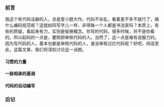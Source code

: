 ### 前言
我这个有代码洁癖的人，总是爱小题大作。代码不杂乱，看着差不多不就行了，搞什么编码规范呢？这就如同写字儿一样，非得每一个人都是书法家吗？本质上，有些的质疑，看起来有力，实则是偷换概念。你写的代码，很多时候，并不是你看的。所以起码的一点是，要照顾审核代码的人。当然了，这一点是难有说服力的。因为写代码的人，基本也都是审核代码的人，谁没审核过烂代码呢？好吧，闲话至此，这篇文章，我们将深刻讨论这一话题。

#### 习惯的力量

#### 一脉相承的基调

#### 代码的自动编写

### 后记

